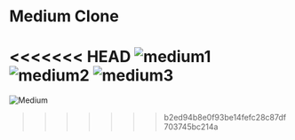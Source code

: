 # Medium Clone

<<<<<<< HEAD
![medium1](/medium/1.png)
![medium2](/medium/2.png)
![medium3](/medium/3.png)
=======
![Medium](medium/bootstrap/mediım.gif)
>>>>>>> b2ed94b8e0f93be14fefc28c87df703745bc214a
